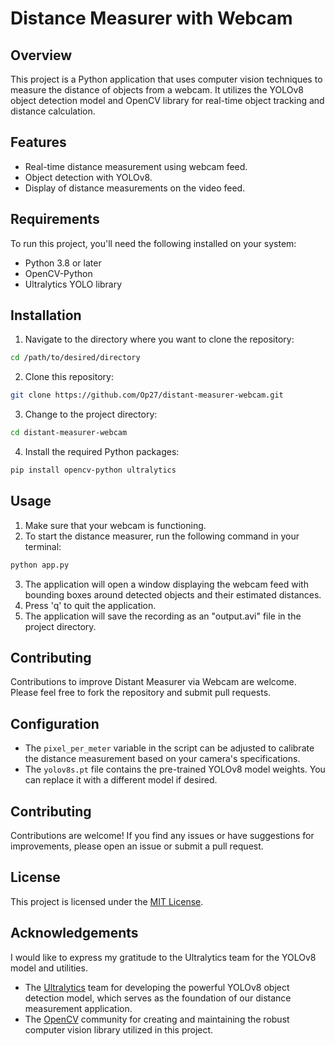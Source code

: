 # Distance Measurer with Webcam

## Overview
This project is a Python application that uses computer vision techniques to measure the distance of objects from a webcam. It utilizes the YOLOv8 object detection model and OpenCV library for real-time object tracking and distance calculation.

## Features
- Real-time distance measurement using webcam feed.
- Object detection with YOLOv8.
- Display of distance measurements on the video feed.

## Requirements
To run this project, you'll need the following installed on your system:
- Python 3.8 or later
- OpenCV-Python
- Ultralytics YOLO library

## Installation
1. Navigate to the directory where you want to clone the repository:
```bash
cd /path/to/desired/directory
```

2. Clone this repository:
```bash
git clone https://github.com/Op27/distant-measurer-webcam.git
```

3. Change to the project directory:
```bash
cd distant-measurer-webcam
```

4. Install the required Python packages:
```bash
pip install opencv-python ultralytics
```

## Usage
1. Make sure that your webcam is functioning.
2. To start the distance measurer, run the following command in your terminal:
```bash
python app.py
```
3. The application will open a window displaying the webcam feed with bounding boxes around detected objects and their estimated distances.
4. Press 'q' to quit the application.
5. The application will save the recording as an "output.avi" file in the project directory. 

## Contributing
Contributions to improve Distant Measurer via Webcam are welcome. Please feel free to fork the repository and submit pull requests.

## Configuration
- The `pixel_per_meter` variable in the script can be adjusted to calibrate the distance measurement based on your camera's specifications.
- The `yolov8s.pt` file contains the pre-trained YOLOv8 model weights. You can replace it with a different model if desired.

## Contributing

Contributions are welcome! If you find any issues or have suggestions for improvements, please open an issue or submit a pull request.

## License

This project is licensed under the [MIT License](LICENSE).

## Acknowledgements

I would like to express my gratitude to the Ultralytics team for the YOLOv8 model and utilities.

- The [Ultralytics](https://github.com/ultralytics) team for developing the powerful YOLOv8 object detection model, which serves as the foundation of our distance measurement application.
- The [OpenCV](https://opencv.org/) community for creating and maintaining the robust computer vision library utilized in this project.